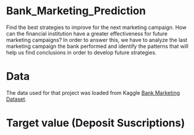 # Bank_Marketing_Prediction
Find the best strategies to improve for the next marketing campaign. How can the financial institution have a greater effectiveness for future marketing campaigns? In order to answer this, we have to analyze the last marketing campaign the bank performed and identify the patterns that will help us find conclusions in order to develop future strategies.
# Data
The data used for that project was loaded from Kaggle [Bank Marketing Dataset](https://www.kaggle.com/janiobachmann/bank-marketing-dataset).
# Target value (Deposit Suscriptions)
